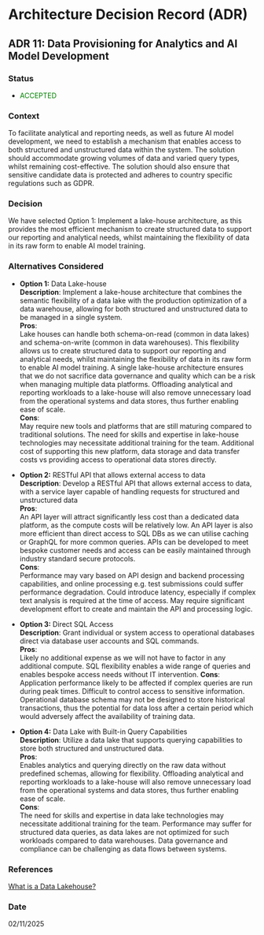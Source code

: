 # Architecture Decision Record (ADR)

## ADR 11: Data Provisioning for Analytics and AI Model Development

### Status
- <span style="color:green">ACCEPTED</span>

### Context
To facilitate analytical and reporting needs, as well as future AI model development, 
we need to establish a mechanism that enables access to both structured and unstructured data within the system.
The solution should accommodate growing volumes of data and varied query types, whilst remaining cost-effective. 
The solution should also ensure that sensitive candidate data is protected and adheres to country specific regulations such as GDPR.

### Decision
We have selected Option 1: Implement a lake-house architecture, as this provides the most efficient mechanism to create structured data to support our reporting and analytical needs, 
whilst maintaining the flexibility of data in its raw form to enable AI model training.

### Alternatives Considered
- **Option 1:** Data Lake-house  
  **Description**: Implement a lake-house architecture that combines the semantic flexibility of a data lake with the production optimization of a data warehouse,
  allowing for both structured and unstructured data to be managed in a single system.  
  **Pros**:     
  Lake houses can handle both schema-on-read (common in data lakes) and schema-on-write (common in data warehouses).
  This flexibility allows us to create structured data to support our reporting and analytical needs, whilst maintaining the flexibility of data in its raw form to enable AI model training. 
  A single lake-house architecture ensures that we do not sacrifice data governance and quality which can be a risk when managing multiple data platforms. Offloading analytical and reporting workloads
  to a lake-house will also remove unnecessary load from the operational systems and data stores, thus further enabling ease of scale.  
  **Cons**:     
  May require new tools and platforms that are still maturing compared to traditional solutions.
  The need for skills and expertise in lake-house technologies may necessitate additional training for the team. Additional cost of supporting this new platform, data storage and data transfer costs vs providing access
  to operational data stores directly. 


- **Option 2:** RESTful API that allows external access to data     
  **Description**: Develop a RESTful API that allows external access to data, with a service layer capable of handling requests for structured and unstructured data    
  **Pros**:     
  An API layer will attract significantly less cost than a dedicated data platform, as the compute costs will be relatively low. An API layer is also more efficient than direct access to SQL DBs
  as we can utilise caching or GraphQL for more common queries. APIs can be developed to meet bespoke customer needs and access can be easily maintained through industry standard secure protocols.   
  **Cons**:     
  Performance may vary based on API design and backend processing capabilities, and online processing e.g. test submissions could suffer performance degradation. Could introduce latency, especially if complex text analysis is required at the time of access. 
  May require significant development effort to create and maintain the API and processing logic.


- **Option 3:** Direct SQL Access   
  **Description**: Grant individual or system access to operational databases direct via database user accounts and SQL commands.    
  **Pros**:     
  Likely no additional expense as we will not have to factor in any additional compute. SQL flexibility enables a wide range of queries and enables bespoke access needs without IT intervention.
  **Cons**:     
  Application performance likely to be affected if complex queries are run during peak times. Difficult to control access to sensitive information. Operational database schema may not
  be designed to store historical transactions, thus the potential for data loss after a certain period which would adversely affect the availability of training data. 


- **Option 4:** Data Lake with Built-in Query Capabilities  
  **Description**: Utilize a data lake that supports querying capabilities to store both structured and unstructured data.  
  **Pros**:     
  Enables analytics and querying directly on the raw data without predefined schemas, allowing for flexibility. Offloading analytical and reporting workloads
  to a lake-house will also remove unnecessary load from the operational systems and data stores, thus further enabling ease of scale.       
  **Cons**:     
  The need for skills and expertise in data lake technologies may necessitate additional training for the team. Performance may suffer for structured data queries, 
  as data lakes are not optimized for such workloads compared to data warehouses. Data governance and compliance can be challenging as data flows between systems.

### References
[What is a Data Lakehouse?](https://docs.databricks.com/en/lakehouse/index.html)

### Date
02/11/2025
